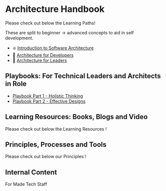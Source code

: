 # Architecture Handbook

Please check out below the Learning Paths!

These are split to beginner -> advanced concepts to aid in self development. 

- :sparkle: [Introduction to Software Architecture](learning_paths/introduction_to_software_architecture.md)
- :mechanical_arm: [Architecture for Developers](learning_paths/developers.md)
- :crystal_ball: [Architecture for Leaders](learning_paths/leaders.md)

## Playbooks: For Technical Leaders and Architects in Role

- [Playbook Part 1 - Holistic Thinking](playbooks/architecture-part-1.md)
- [Playbook Part 2 - Effective Designs](playbooks/architecture-parth-2.md)

## Learning Resources: Books, Blogs and Video

Please check out below the Learning Resources !

## Principles, Processes and Tools

Please check out below our Principles !

## Internal Content

For Made Tech Staff
